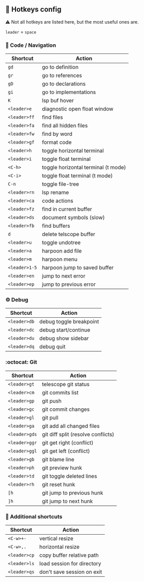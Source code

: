 ## :key: Hotkeys config

:warning: Not all hotkeys are listed here, but the most useful ones are.

`leader` = `space`

### :mag_right: Code / Navigation

| Shortcut     | Action                              |
|--------------|-------------------------------------|
| `gd`         | go to definition                    |
| `gr`         | go to references                    |
| `gD`         | go to declarations                  |
| `gi`         | go to implementations               |
| `K`          | lsp buf hover                       |
| `<leader>e`  | diagnostic open float window        |
| `<leader>ff` | find files                          |
| `<leader>fa` | find all hidden files               |
| `<leader>fw` | find by word                        |
| `<leader>gf` | format code                         |
| `<leader>h`  | toggle horizontal terminal          |
| `<leader>i`  | toggle float terminal               |
| `<C-h>`      | toggle horizontal terminal (t mode) |
| `<C-i>`      | toggle float terminal (t mode)      |
| `C-n`        | toggle file-tree                    |
| `<leader>rn` | lsp rename                          |
| `<leader>ca` | code actions                        |
| `<leader>fz` | find in current buffer              |
| `<leader>ds` | document symbols (slow)             |
| `<leader>fb` | find buffers                        |
| `d`          | delete telscope buffer              |
| `<leader>u`  | toggle undotree                     |
| `<leader>a`  | harpoon add file                    |
| `<leader>m`  | harpoon menu                        |
| `<leader>1-5`| harpoon jump to saved buffer        |
| `<leader>en` | jump to next error                  |
| `<leader>ep` | jump to previous error              |

### :gear: Debug

| Shortcut      | Action                        |
|---------------|-------------------------------|
| `<leader>db`  | debug toggle breakpoint       |
| `<leader>dc`  | debug start/continue          |
| `<leader>du`  | debug show sidebar            |
| `<leader>dq`  | debug quit                    |

### :octocat: Git

| Shortcut     | Action                             |
|--------------|------------------------------------|
| `<leader>gt` | telescope git status               |
| `<leader>cm` | git commits list                   |
| `<leader>gp` | git push                           |
| `<leader>gc` | git commit changes                 |
| `<leader>gl` | git pull                           |
| `<leader>ga` | git add all changed files          |
| `<leader>gds`| git diff split (resolve conflicts) |
| `<leader>ggr`| git get right (conflict)           |
| `<leader>ggl`| git get left (conflict)            |
| `<leader>gb` | git blame line                     |
| `<leader>ph` | git preview hunk                   |
| `<leader>td` | git toggle deleted lines           |
| `<leader>rh` | git reset hunk                     |
| `[h`         | git jump to previous hunk          |
| `]h`         | git jump to next hunk              |

### :wrench: Additional shortcuts

| Shortcut     | Action                     |
|--------------|----------------------------|
| `<C-w>+-`    | vertical resize            |
| `<C-w>,.`    | horizontal resize          |
| `<leader>cp` | copy buffer relative path  |
| `<leader>ls` | load session for directory |
| `<leader>qs` | don't save session on exit |
